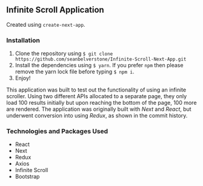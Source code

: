 ## Infinite Scroll Application
Created using `create-next-app`.

### Installation
1. Clone the repository using `$ git clone https://github.com/seanbelverstone/Infinite-Scroll-Next-App.git`
2. Install the dependencies using `$ yarn`. If you prefer `npm` then please remove the yarn lock file before typing `$ npm i`. 
3. Enjoy!

This application was built to test out the functionality of using an infinite scroller. Using two different APIs allocated to a separate page, they only load 100 results initially but upon reaching the bottom of the page, 100 more are rendered. The application was originally built with *Next* and *React*, but underwent conversion into using *Redux*, as shown in the commit history.

### Technologies and Packages Used
- React
- Next
- Redux
- Axios
- Infinite Scroll
- Bootstrap
